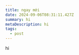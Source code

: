 ```yaml
---
title: ngay mới
date: 2024-09-06T08:31:11.427Z
summary: hi
metaDescription: hi
tags:
  - post
---
```

h﻿i